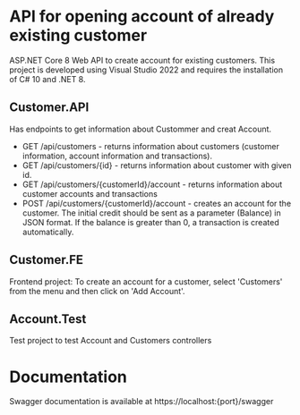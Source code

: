 # API for opening account of already existing customer
ASP.NET Core 8 Web API to create account for existing customers. 
This project is developed using Visual Studio 2022 and requires the installation of C# 10 and .NET 8.

## Customer.API
Has endpoints to get information about Custommer and creat Account.  
* GET /api/customers - returns information about customers (customer information, account information and transactions).
* GET /api/customers/{id} - returns information about customer with given id.
* GET /api/customers/{customerId}/account - returns information about customer accounts and transactions
* POST /api/customers/{customerId}/account - creates an account for the customer. The initial credit should be sent as a parameter (Balance) in JSON format. If the balance is greater than 0, a transaction is created automatically.

## Customer.FE
Frontend project: To create an account for a customer, select 'Customers' from the menu and then click on 'Add Account'.

## Account.Test
Test project to test Account and Customers controllers

# Documentation
Swagger documentation is available at https://localhost:{port}/swagger
